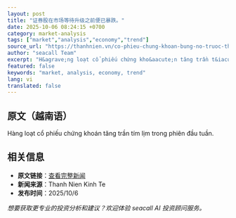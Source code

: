 ```yaml
---
layout: post
title: "证券股在市场等待升级之前便已暴跌。"
date: 2025-10-06 08:24:15 +0700
category: market-analysis
tags: ["market","analysis","economy","trend"]
source_url: "https://thanhnien.vn/co-phieu-chung-khoan-bung-no-truoc-thoi-diem-thi-truong-cho-nang-hang-18525100610455139.htm"
author: "seacall Team"
excerpt: "H&agrave;ng loạt cổ phiếu chứng kho&aacute;n tăng trần t&iacute;m lịm trong phi&ecirc;n đầu tuần...."
featured: false
keywords: "market, analysis, economy, trend"
lang: vi
translated: false
---
```


## 原文（越南语）

H&agrave;ng loạt cổ phiếu chứng kho&aacute;n tăng trần t&iacute;m lịm trong phi&ecirc;n đầu tuần.

## 相关信息

- **原文链接**：[查看完整新闻](https://thanhnien.vn/co-phieu-chung-khoan-bung-no-truoc-thoi-diem-thi-truong-cho-nang-hang-18525100610455139.htm)
- **新闻来源**：Thanh Nien Kinh Te
- **发布时间**：2025/10/6

*想要获取更专业的投资分析和建议？欢迎体验 seacall AI 投资顾问服务。*